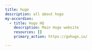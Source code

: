 ```yaml
---
title: hugo
description: all about hugo
my-accordion:
  - title: Hugo HQ
    description: Main Hugo website
    resources: []
    primary_action: https://gohugo.io/

---
```




